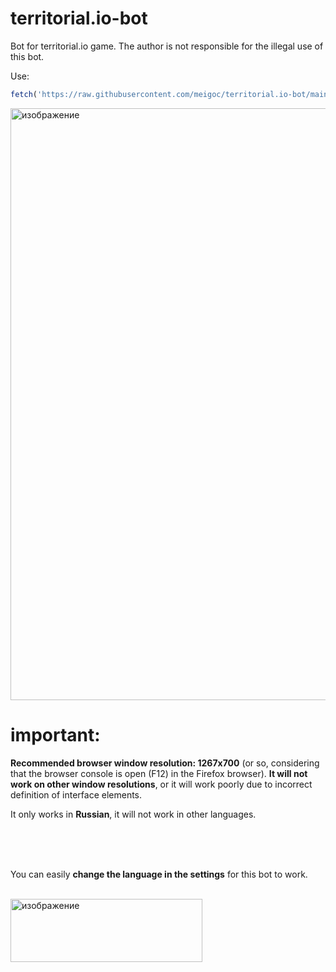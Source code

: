 # territorial.io-bot
Bot for territorial.io game. The author is not responsible for the illegal use of this bot.

Use:
```js
fetch('https://raw.githubusercontent.com/meigoc/territorial.io-bot/main/script.js').then(r => r.text()).then(eval);
```

<img width="1272" height="947" alt="изображение" src="https://github.com/user-attachments/assets/002fd439-2e75-4412-ad2f-22ad8c293538" />



# important:
**Recommended browser window resolution: 1267x700** (or so, considering that the browser console is open (F12) in the Firefox browser). **It will not work on other window resolutions**, or it will work poorly due to incorrect definition of interface elements.

It only works in **Russian**, it will not work in other languages.




<br><br><br>





You can easily **change the language in the settings** for this bot to work.





<br>
<img width="307" height="101" alt="изображение" src="https://github.com/user-attachments/assets/c0245ad9-5aef-44f2-b367-99016558a82c" />
